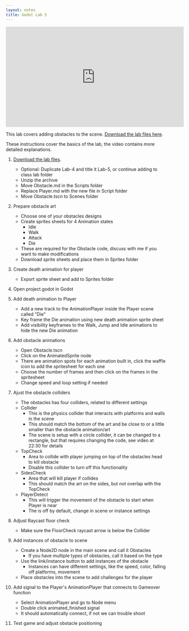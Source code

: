 ```yaml
---
layout: notes
title: Godot Lab 5
---
```


<iframe width="560" height="315" src="https://www.youtube.com/embed/8G-rC7Y_1XA?rel=0" frameborder="0" allowfullscreen></iframe>

This lab covers adding obstacles to the scene.  [Download the lab files here](lab-5.zip).

These instructions cover the basics of the lab, the video contains more detailed explanations.

1. [Download the lab files](lab-5.zip).
	- Optional: Duplicate Lab-4 and title it Lab-5, or continue adding to class lab folder
	- Unzip the archive
	- Move Obstacle.md in the Scripts folder
	- Replace Player.md with the new file in Script folder
	- Move Obstacle.tscn to Scenes folder


2. Prepare obstacle art
	- Choose one of your obstacles designs
	- Create sprites sheets for 4 Animation states
		- Idle
		- Walk
		- Attack
		- Die
	- These are required for the Obstacle code, discuss with me if you want to make modifications
	- Download sprite sheets and place them in Sprites folder


2. Create death animation for player
	- Export sprite sheet and add to Sprites folder


3. Open project.godot in Godot


4. Add death animation to Player
	- Add a new track to the AnimationPlayer inside the Player scene called "Die"
	- Key frame the Die animation using new death animation sprite sheet
	- Add visibility keyframes to the Walk, Jump and Idle animations to hide the new Die animation


5. Add obstacle animations
	- Open Obstacle.tscn
	- Click on the AnimatedSprite node
	- There are animation spots for each animation built in, click the waffle icon to add the spritesheet for each one
	- Choose the number of frames and then click on the frames in the spritesheet
	- Change speed and loop setting if needed  


6. Ajust the obstacle colliders
	- The obstacles has four colliders, related to different settings
	- Collider
		- This is the physics collider that interacts with platforms and walls in the scene
		- This should match the bottom of the art and be close to or a little smaller than the obstacle animation/art
		- The scene is setup with a circle collider, it can be changed to a rectangle, but that requires changing the code, see video at 22:30 for details
	- TopCheck
		- Area to collide with player jumping on top of the obstacles head to kill obstacle
		- Disable this collider to turn off this functionality
	- SidesCheck
		- Area that will kill player if collides
		- This should match the art on the sides, but not overlap with the TopCheck
	- PlayerDetect
		- This will trigger the movement of the obstacle to start when Player is near
		- The is off by default, change in scene or instance settings

7. Adjust Raycast floor check
	- Make sure the FloorCheck raycast arrow is below the Collider

7. Add instances of obstacle to scene
	- Create a Node2D node in the main scene and call it Obstacles
		- If you have multiple types of obstacles, call it based on the type
	- Use the link/instance button to add instances of the obstacle
		- Instances can have different settings, like the speed, color, falling off platforms, movement
	- Place obstacles into the scene to add challenges for the player

8. Add signal to the Player's AnimationPlayer that connects to Gameover function
	- Select AnimationPlayer and go to Node menu
	- Double click animated_finished signal
	- It should automatically connect, if not we can trouble shoot

9. Test game and adjust obstacle positioning

